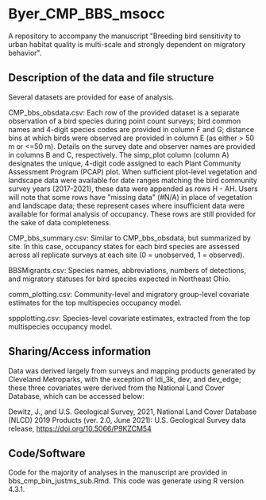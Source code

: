 # Byer_CMP_BBS_msocc
A repository to accompany the manuscript "Breeding bird sensitivity to urban habitat quality is multi-scale and strongly dependent on migratory behavior".

## Description of the data and file structure

Several datasets are provided for ease of analysis.

CMP_bbs_obsdata.csv: Each row of the provided dataset is a separate observation of a bird species during point count surveys; bird common names and 4-digit species codes are provided in column F and G; distance bins at which birds were observed are provided in column E (as either > 50 m or <=50 m). Details on the survey date and observer names are provided in columns B and C, respectively. The simp_plot column (column A) designates the unique, 4-digit code assigned to each Plant Community Assessment Program (PCAP) plot. When sufficient plot-level vegetation and landscape data were available for date ranges matching the bird community survey years (2017-2021), these data were appended as rows H - AH. Users will note that some rows have "missing data" (#N/A) in place of vegetation and landscape data; these represent cases where insufficient data were available for formal analysis of occupancy. These rows are still provided for the sake of data completeness.

CMP_bbs_summary.csv: Similar to CMP_bbs_obsdata, but summarized by site. In this case, occupancy states for each bird species are assessed across all replicate surveys at each site (0 = unobserved, 1 = observed).

BBSMigrants.csv: Species names, abbreviations, numbers of detections, and migratory statuses for bird species expected in Northeast Ohio.

comm_plotting.csv: Community-level and migratory group-level covariate estimates for the top multispecies occupancy model.

sppplotting.csv: Species-level covariate estimates, extracted from the top multispecies occupancy model.

## Sharing/Access information

Data was derived largely from surveys and mapping products generated by Cleveland Metroparks, with the exception of ldi_3k, dev, and dev_edge; these three covariates were derived from the National Land Cover Database, which can be accessed below:

Dewitz, J., and U.S. Geological Survey, 2021, National Land Cover Database (NLCD) 2019 Products (ver. 2.0, June 2021): U.S. Geological Survey data release, https://doi.org/10.5066/P9KZCM54

## Code/Software

Code for the majority of analyses in the manuscript are provided in bbs_cmp_bin_justms_sub.Rmd. This code was generate using R version 4.3.1.

